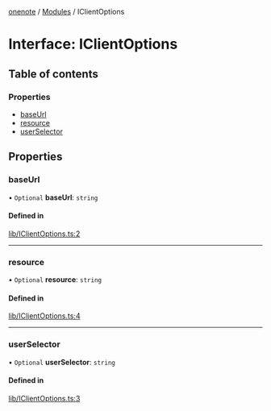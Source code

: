[onenote](../README.md) / [Modules](../modules.md) / IClientOptions

# Interface: IClientOptions

## Table of contents

### Properties

- [baseUrl](IClientOptions.md#baseurl)
- [resource](IClientOptions.md#resource)
- [userSelector](IClientOptions.md#userselector)

## Properties

### baseUrl

• `Optional` **baseUrl**: `string`

#### Defined in

[lib/IClientOptions.ts:2](https://gitlab.com/ennovar1/OneNote/-/blob/2491379/lib/IClientOptions.ts#L2)

___

### resource

• `Optional` **resource**: `string`

#### Defined in

[lib/IClientOptions.ts:4](https://gitlab.com/ennovar1/OneNote/-/blob/2491379/lib/IClientOptions.ts#L4)

___

### userSelector

• `Optional` **userSelector**: `string`

#### Defined in

[lib/IClientOptions.ts:3](https://gitlab.com/ennovar1/OneNote/-/blob/2491379/lib/IClientOptions.ts#L3)
